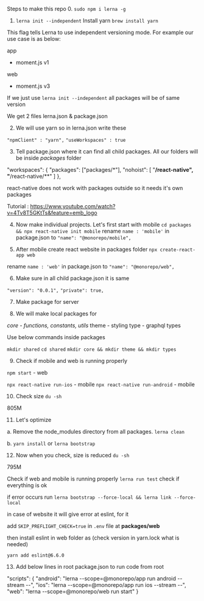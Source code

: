 Steps to make this repo
0. `sudo npm i lerna -g`

1. `lerna init --independent`
Install yarn
`brew install yarn`

This flag tells Lerna to use independent versioning mode. For example our use case is as below: 

app
 - moment.js v1

 web
 - moment.js v3

 If we just use `lerna init --independent` all packages will be of same version

We get 2 files lerna.json & package.json

2. We will use yarn so in lerna.json write these

  `"npmClient" : "yarn",`
  `"useWorkspaces" : true`

3. Tell package.json where it can find all child packages. All our folders will be inside *packages* folder

"workspaces": {
    "packages": ["packages/*"],
     "nohoist": [
      "**/react-native",
      "**/react-native/**"
    ]
},

react-native does not work with packages outside so it needs it's own packages

Tutorial : https://www.youtube.com/watch?v=4Tv8T5GKtTs&feature=emb_logo 

4. Now make individual projects. Let's first start with mobile
`cd packages && npx react-native init mobile`
rename `name : 'mobile'` in package.json to `"name": "@monorepo/mobile",`

5. After mobile create react website in packages folder
`npx create-react-app web`

rename `name : 'web'` in package.json to `"name": "@monorepo/web",`

6. Make sure in all child package.json it is same

`"version": "0.0.1",`
`"private": true,`

7. Make package for server

8. We will make local packages for

*core - functions, constants, utils*
theme - styling
type - graphql types

Use below commands inside packages 

`mkdir shared`
`cd shared`
`mkdir core && mkdir theme && mkdir types`

9. Check if mobile and web is running properly

`npm start` - web

`npx react-native run-ios` - mobile
`npx react-native run-android` - mobile

10. Check size
`du -sh`

805M

11. Let's optimize

a. Remove the node_modules directory from all packages. 
`lerna clean`

b. `yarn install` or `lerna bootstrap`

12. Now when you check, size is reduced
`du -sh`

795M

Check if web and mobile is running properly
`lerna run test`
check if everything is ok

if error occurs run 
`lerna bootstrap --force-local && lerna link --force-local`

in case of website it will give error at eslint, for it

add 
`SKIP_PREFLIGHT_CHECK=true` in `.env` file at **packages/web**

then install eslint in web folder as (check version in yarn.lock what is needed)

`yarn add eslint@6.6.0`

13. Add below lines in root package.json to run code from root

"scripts": {
    "android": "lerna --scope=@monorepo/app run android --stream --",
    "ios": "lerna --scope=@monorepo/app run ios --stream --",
    "web": "lerna --scope=@monorepo/web run start"
}